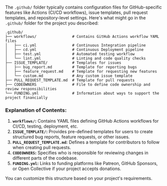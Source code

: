 The `.github/` folder typically contains configuration files for GitHub-specific features like Actions (CI/CD workflows), issue templates, pull request templates, and repository-level settings. Here's what might go in the `.github/` folder for the project you described:

```
.github/
├── workflows/                # Contains GitHub Actions workflow YAML files
│   ├── ci.yml                # Continuous Integration pipeline
│   ├── cd.yml                # Continuous Deployment pipeline
│   ├── test.yml              # Automated testing workflow
│   └── lint.yml              # Linting and code quality checks
├── ISSUE_TEMPLATE/           # Templates for issues
│   ├── bug_report.md         # Template for reporting bugs
│   ├── feature_request.md    # Template for requesting new features
│   └── custom.md             # Any custom issue template
├── PULL_REQUEST_TEMPLATE.md  # Template for pull requests
├── CODEOWNERS                # File to define code ownership and review responsibilities
└── FUNDING.yml               # Information about ways to support the project financially
```

### Explanation of Contents:
1. **`workflows/`:** Contains YAML files defining GitHub Actions workflows for CI/CD, testing, deployment, etc.
2. **`ISSUE_TEMPLATE/`:** Provides pre-defined templates for users to create structured bug reports, feature requests, or other issues.
3. **`PULL_REQUEST_TEMPLATE.md`:** Defines a template for contributors to follow when creating pull requests.
4. **`CODEOWNERS`:** Specifies who is responsible for reviewing changes in different parts of the codebase.
5. **`FUNDING.yml`:** Links to funding platforms like Patreon, GitHub Sponsors, or Open Collective if your project accepts donations.

You can customize this structure based on your project's requirements.